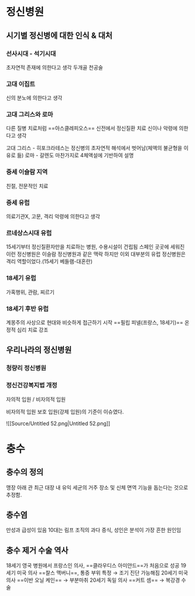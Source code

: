 # 정신병원
## 시기별 정신병에 대한 인식 & 대처
### 선사시대 - 석기시대
초자연적 존재에 의한다고 생각
두개골 천공술
  
### 고대 이집트
신의 분노에 의한다고 생각
  
### 고대 그리스와 로마
다른 질병 치료처럼 ==아스클레피오스== 신전에서 정신질환 치료
신이나 악령에 의한다고 생각
  
고대 그리스 - 히포크라테스는 정신병의 초자연적 해석에서 벗어남(체액의 불균형을 이유로 듦)
로마 - 갈렌도 마찬가지로 4체액설에 기반하여 설명
  
### 중세 이슬람 지역
친절, 전문적인 치료
  
### 중세 유럽
의료기관X, 고문, 격리
악령에 의한다고 생각
  
### 르네상스시대 유럽
15세기부터 정신질환자만을 치료하는 병원, 수용시설이 건립됨
스페인 곳곳에 세워진 이런 정신병원은 이슬람 정신병원과 같은 맥락
하지만 이외 대부분의 유럽 정신병원은 격리 역할이었다.(15세기 베들램-대혼란)
  
### 18세기 유럽
가혹행위, 관람, 찌르기
  
### 18세기 후반 유럽
계몽주의 사상으로 현대와 비슷하게 접근하기 시작
==필립 피넬(프랑스, 18세기)==
온정적 심리 치료 강조
  
  
## 우리나라의 정신병원
### 청량리 정신병원
### 정신건강복지법 개정
자의적 입원 / 비자의적 입원
  
비자의적 입원
보호 입원(강제 입원)의 기준이 이슈였다.
  
![[Source/Untitled 52.png|Untitled 52.png]]
  
  
# 충수
## 충수의 정의
맹장 아래 관
최근 대장 내 유익 세균의 거주 장소 및 신체 면역 기능을 돕는다는 것으로 추정함.
  
## 충수염
만성과 급성이 있음
10대는 림프 조직의 과다 증식, 성인은 분석이 가장 흔한 원인임
  
## 충수 제거 수술 역사
18세기 영국 병원에서 프랑스인 의사, ==클라우디스 아미얀드==가 처음으로 성공
19세기 미국 의사 ==찰스 맥버니==, 통증 부위 특정 → 조기 진단 가능해짐
20세기 미국 의사 ==이반 오닐 케인== → 부분마취
20세기 독일 의사 ==커트 셈== → 복강경 수술